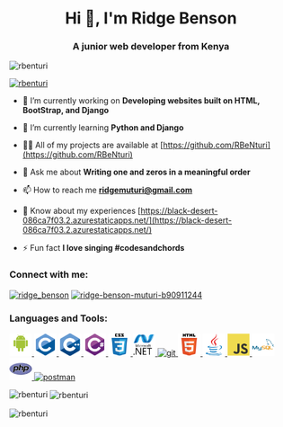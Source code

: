 <h1 align="center">Hi 👋, I'm Ridge Benson</h1>
<h3 align="center">A junior web developer from Kenya</h3>

<p align="left"> <img src="https://komarev.com/ghpvc/?username=rbenturi&label=Profile%20views&color=0e75b6&style=flat" alt="rbenturi" /> </p>

<p align="left"> <a href="https://github.com/ryo-ma/github-profile-trophy"><img src="https://github-profile-trophy.vercel.app/?username=rbenturi" alt="rbenturi" /></a> </p>

- 🔭 I’m currently working on **Developing websites built on HTML, BootStrap, and Django**

- 🌱 I’m currently learning **Python and Django**

- 👨‍💻 All of my projects are available at [https://github.com/RBeNturi](https://github.com/RBeNturi)

- 💬 Ask me about **Writing one and zeros in a meaningful order**

- 📫 How to reach me **ridgemuturi@gmail.com**

- 📄 Know about my experiences [https://black-desert-086ca7f03.2.azurestaticapps.net/](https://black-desert-086ca7f03.2.azurestaticapps.net/)

- ⚡ Fun fact **I love singing #codesandchords**

<h3 align="left">Connect with me:</h3>
<p align="left">
<a href="https://twitter.com/ridge_benson" target="blank"><img align="center" src="https://raw.githubusercontent.com/rahuldkjain/github-profile-readme-generator/master/src/images/icons/Social/twitter.svg" alt="ridge_benson" height="30" width="40" /></a>
<a href="https://linkedin.com/in/ridge-benson-muturi-b90911244" target="blank"><img align="center" src="https://raw.githubusercontent.com/rahuldkjain/github-profile-readme-generator/master/src/images/icons/Social/linked-in-alt.svg" alt="ridge-benson-muturi-b90911244" height="30" width="40" /></a>
</p>

<h3 align="left">Languages and Tools:</h3>
<p align="left"> <a href="https://developer.android.com" target="_blank" rel="noreferrer"> <img src="https://raw.githubusercontent.com/devicons/devicon/master/icons/android/android-original-wordmark.svg" alt="android" width="40" height="40"/> </a> <a href="https://www.cprogramming.com/" target="_blank" rel="noreferrer"> <img src="https://raw.githubusercontent.com/devicons/devicon/master/icons/c/c-original.svg" alt="c" width="40" height="40"/> </a> <a href="https://www.w3schools.com/cpp/" target="_blank" rel="noreferrer"> <img src="https://raw.githubusercontent.com/devicons/devicon/master/icons/cplusplus/cplusplus-original.svg" alt="cplusplus" width="40" height="40"/> </a> <a href="https://www.w3schools.com/cs/" target="_blank" rel="noreferrer"> <img src="https://raw.githubusercontent.com/devicons/devicon/master/icons/csharp/csharp-original.svg" alt="csharp" width="40" height="40"/> </a> <a href="https://www.w3schools.com/css/" target="_blank" rel="noreferrer"> <img src="https://raw.githubusercontent.com/devicons/devicon/master/icons/css3/css3-original-wordmark.svg" alt="css3" width="40" height="40"/> </a> <a href="https://dotnet.microsoft.com/" target="_blank" rel="noreferrer"> <img src="https://raw.githubusercontent.com/devicons/devicon/master/icons/dot-net/dot-net-original-wordmark.svg" alt="dotnet" width="40" height="40"/> </a> <a href="https://git-scm.com/" target="_blank" rel="noreferrer"> <img src="https://www.vectorlogo.zone/logos/git-scm/git-scm-icon.svg" alt="git" width="40" height="40"/> </a> <a href="https://www.w3.org/html/" target="_blank" rel="noreferrer"> <img src="https://raw.githubusercontent.com/devicons/devicon/master/icons/html5/html5-original-wordmark.svg" alt="html5" width="40" height="40"/> </a> <a href="https://www.java.com" target="_blank" rel="noreferrer"> <img src="https://raw.githubusercontent.com/devicons/devicon/master/icons/java/java-original.svg" alt="java" width="40" height="40"/> </a> <a href="https://developer.mozilla.org/en-US/docs/Web/JavaScript" target="_blank" rel="noreferrer"> <img src="https://raw.githubusercontent.com/devicons/devicon/master/icons/javascript/javascript-original.svg" alt="javascript" width="40" height="40"/> </a> <a href="https://www.mysql.com/" target="_blank" rel="noreferrer"> <img src="https://raw.githubusercontent.com/devicons/devicon/master/icons/mysql/mysql-original-wordmark.svg" alt="mysql" width="40" height="40"/> </a> <a href="https://www.php.net" target="_blank" rel="noreferrer"> <img src="https://raw.githubusercontent.com/devicons/devicon/master/icons/php/php-original.svg" alt="php" width="40" height="40"/> </a> <a href="https://postman.com" target="_blank" rel="noreferrer"> <img src="https://www.vectorlogo.zone/logos/getpostman/getpostman-icon.svg" alt="postman" width="40" height="40"/> </a> </p>

<p><img align="left" src="https://github-readme-stats.vercel.app/api/top-langs?username=rbenturi&show_icons=true&locale=en&layout=compact" alt="rbenturi" /></p>

<p>&nbsp;<img align="center" src="https://github-readme-stats.vercel.app/api?username=rbenturi&show_icons=true&locale=en" alt="rbenturi" /></p>

<p><img align="center" src="https://github-readme-streak-stats.herokuapp.com/?user=rbenturi&" alt="rbenturi" /></p>
